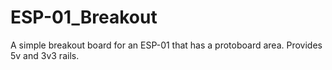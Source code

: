 # ESP-01_Breakout
A simple breakout board for an ESP-01 that has a protoboard area.  Provides 5v and 3v3 rails.
